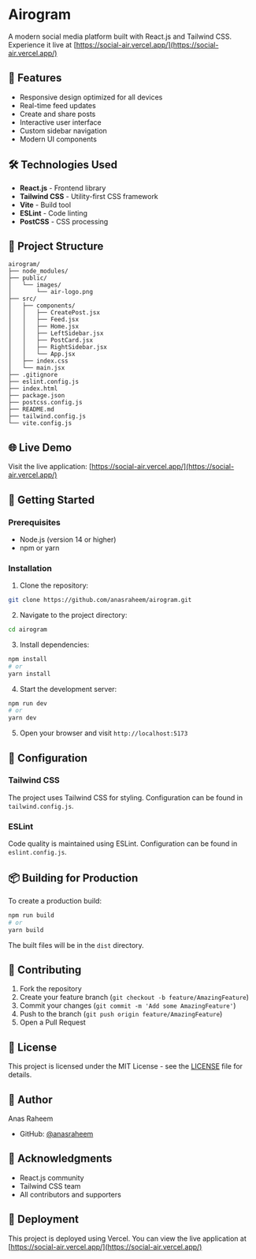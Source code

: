 # Airogram

A modern social media platform built with React.js and Tailwind CSS. Experience it live at [https://social-air.vercel.app/](https://social-air.vercel.app/)

## 🚀 Features

- Responsive design optimized for all devices
- Real-time feed updates
- Create and share posts
- Interactive user interface
- Custom sidebar navigation
- Modern UI components

## 🛠️ Technologies Used

- **React.js** - Frontend library
- **Tailwind CSS** - Utility-first CSS framework
- **Vite** - Build tool
- **ESLint** - Code linting
- **PostCSS** - CSS processing

## 📁 Project Structure

```
airogram/
├── node_modules/
├── public/
│   └── images/
│       └── air-logo.png
├── src/
│   ├── components/
│   │   ├── CreatePost.jsx
│   │   ├── Feed.jsx
│   │   ├── Home.jsx
│   │   ├── LeftSidebar.jsx
│   │   ├── PostCard.jsx
│   │   ├── RightSidebar.jsx
│   │   └── App.jsx
│   ├── index.css
│   └── main.jsx
├── .gitignore
├── eslint.config.js
├── index.html
├── package.json
├── postcss.config.js
├── README.md
├── tailwind.config.js
└── vite.config.js
```

## 🌐 Live Demo

Visit the live application: [https://social-air.vercel.app/](https://social-air.vercel.app/)

## 🚀 Getting Started

### Prerequisites

- Node.js (version 14 or higher)
- npm or yarn

### Installation

1. Clone the repository:
```bash
git clone https://github.com/anasraheem/airogram.git
```

2. Navigate to the project directory:
```bash
cd airogram
```

3. Install dependencies:
```bash
npm install
# or
yarn install
```

4. Start the development server:
```bash
npm run dev
# or
yarn dev
```

5. Open your browser and visit `http://localhost:5173`

## 🔧 Configuration

### Tailwind CSS

The project uses Tailwind CSS for styling. Configuration can be found in `tailwind.config.js`.

### ESLint

Code quality is maintained using ESLint. Configuration can be found in `eslint.config.js`.

## 📦 Building for Production

To create a production build:

```bash
npm run build
# or
yarn build
```

The built files will be in the `dist` directory.

## 🤝 Contributing

1. Fork the repository
2. Create your feature branch (`git checkout -b feature/AmazingFeature`)
3. Commit your changes (`git commit -m 'Add some AmazingFeature'`)
4. Push to the branch (`git push origin feature/AmazingFeature`)
5. Open a Pull Request

## 📝 License

This project is licensed under the MIT License - see the [LICENSE](LICENSE) file for details.

## 👤 Author

Anas Raheem
- GitHub: [@anasraheem](https://github.com/anasraheem)

## 🌟 Acknowledgments

- React.js community
- Tailwind CSS team
- All contributors and supporters

## 📱 Deployment

This project is deployed using Vercel. You can view the live application at [https://social-air.vercel.app/](https://social-air.vercel.app/)